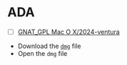 # ADA


- [ ] [GNAT_GPL Mac O X/2024-ventura](https://sourceforge.net/projects/gnuada/files/GNAT_GPL%20Mac%20OS%20X/2024-ventura)

- Download the [`dmg`](https://sourceforge.net/projects/gnuada/files/GNAT_GPL%20Mac%20OS%20X/2024-ventura/20240623-Applications-GNATStudio.dmg/download) file
- Open the `dmg` file 
